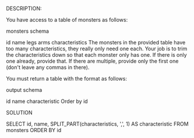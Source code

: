 DESCRIPTION:

You have access to a table of monsters as follows:

monsters schema

id
name
legs
arms
characteristics
The monsters in the provided table have too many characteristics, they really only need one each. Your job is to trim the characteristics down so that each monster only has one. If there is only one already, provide that. If there are multiple, provide only the first one (don't leave any commas in there).

You must return a table with the format as follows:

output schema

id
name
characteristic
Order by id



SOLUTION

SELECT id, name, SPLIT_PART(characteristics, ',', 1) AS characteristic
FROM monsters
ORDER BY id